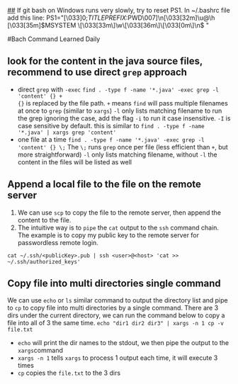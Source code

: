 [##](##) If git bash on Windows runs very slowly, try to reset PS1. In ~/.bashrc file add this line:
PS1="\[\033]0;$TITLEPREFIX:$PWD\007\]\n\[\033[32m\]\u@\h \[\033[35m\]$MSYSTEM \[\033[33m\]\w\[\033[36m\]\[\033[0m\]\n$ "

#Bach Command Learned Daily
## look for the **content** in the **java** source files, recommend to use direct `grep` approach
- direct `grep` with `-exec`
`find . -type f -name '*.java' -exec grep -l 'content' {} +`  
`{}` is replaced by the file path. `+` means `find` will pass multiple filenames at once to `grep` (similar to `xargs`)
`-l` only lists matching filename
to run the grep ignoring the case, add the flag `-i` to run it case insensitive. `-I` is case sensitive by default.
this is similar to `find . -type f -name '*.java' | xargs grep 'content'`
- one file at a time
`find . -type f -name '*.java' -exec grep -l 'content' {} \;`
The `\;` runs `grep` once per file (less efficient than `+`, but more straightforward)
`-l` only lists matching filename, without `-l` the content in the files will be listed as well

## Append a local file to the file on the remote server
1. We can use `scp` to copy the file to the remote server, then append the content to the file.
2. The intuitive way is to `pipe` the `cat` output to the `ssh` command chain. The example is to copy my public key to
   the remote server for passwordless remote login.
```
cat ~/.ssh/<publicKey>.pub | ssh <user>@<host> 'cat >> ~/.ssh/authorized_keys'
```
## Copy file into multi directories single command
We can use `echo` or `ls` similar command to output the directory list and pipe to `cp` to copy file into multi
directories by a single command. There are 3 dirs under the current directory, we can run the command below to copy a
file into all of 3 the same time.
`echo "dir1 dir2 dir3" | xargs -n 1 cp -v file.txt`
- `echo` will print the dir names to the stdout, we then pipe the output to the `xargs`command
- `xargs -n 1` tells `xargs` to process 1 output each time, it will execute 3 times
- `cp` copies the `file.txt` to the 3 dirs

